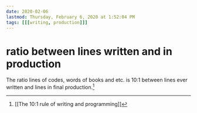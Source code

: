 ```yaml
---
date: 2020-02-06
lastmod: Thursday, February 6, 2020 at 1:52:04 PM
tags: [[[writing, production]]]
---
```

# ratio between lines written and in production

The ratio lines of codes, words of books and etc. is 10:1 between lines ever written and lines in final production.[^1]

[^1]: [[The 10:1 rule of writing and programming]]